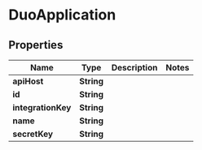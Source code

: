 
# DuoApplication

## Properties
Name | Type | Description | Notes
------------ | ------------- | ------------- | -------------
**apiHost** | **String** |  | 
**id** | **String** |  | 
**integrationKey** | **String** |  | 
**name** | **String** |  | 
**secretKey** | **String** |  | 



